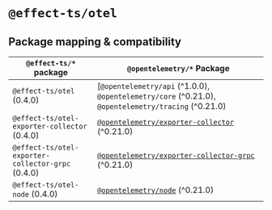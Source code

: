 # `@effect-ts/otel`

## Package mapping & compatibility

| `@effect-ts/*` package                            | `@opentelemetry/*` Package                                                                                                                                        |
| ------------------------------------------------- | ----------------------------------------------------------------------------------------------------------------------------------------------------------------- |
| `@effect-ts/otel` (0.4.0)                         | [`@opentelemetry/api` (^1.0.0), `@opentelemetry/core` (^0.21.0), `@opentelemetry/tracing` (^0.21.0)                                                               |
| `@effect-ts/otel-exporter-collector` (0.4.0)      | [`@opentelemetry/exporter-collector`](https://github.com/open-telemetry/opentelemetry-js/tree/main/packages/opentelemetry-exporter-collector) (^0.21.0)           |
| `@effect-ts/otel-exporter-collector-grpc` (0.4.0) | [`@opentelemetry/exporter-collector-grpc`](https://github.com/open-telemetry/opentelemetry-js/tree/main/packages/opentelemetry-exporter-collector-grpc) (^0.21.0) |
| `@effect-ts/otel-node` (0.4.0)                    | [`@opentelemetry/node`](https://github.com/open-telemetry/opentelemetry-js/tree/main/packages/opentelemetry-node) (^0.21.0)                                       |
